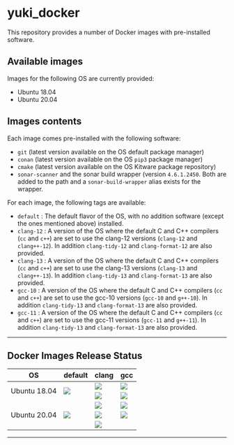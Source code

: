 # yuki_docker
This repository provides a number of Docker images with pre-installed software.

## Available images
Images for the following OS are currently provided:
- Ubuntu 18.04
- Ubuntu 20.04

## Images contents
Each image comes pre-installed with the following software:
- `git` (latest version available on the OS default package manager)
- `conan` (latest version available on the OS `pip3` package manager)
- `cmake` (latest version available on the OS Kitware package repository)
- `sonar-scanner` and the sonar build wrapper (version `4.6.1.2450`. Both are added to the path and a `sonar-build-wrapper` alias exists for the wrapper.

For each image, the following tags are available:
- `default` : The default flavor of the OS, with no addition software (except the ones mentioned above) installed.
- `clang-12` : A version of the OS where the default C and C++ compilers (`cc` and `c++`) are set to use the clang-12 versions (`clang-12` and `clang++-12`). 
In addition `clang-tidy-12` and `clang-format-12` are also provided.
- `clang-13` : A version of the OS where the default C and C++ compilers (`cc` and `c++`) are set to use the clang-13 versions (`clang-13` and `clang++-13`). 
In addition `clang-tidy-13` and `clang-format-13` are also provided.
- `gcc-10` : A version of the OS where the default C and C++ compilers (`cc` and `c++`) are set to use the gcc-10 versions (`gcc-10` and `g++-10`). 
In addition `clang-tidy-13` and `clang-format-13` are also provided.
- `gcc-11` : A version of the OS where the default C and C++ compilers (`cc` and `c++`) are set to use the gcc-11 versions (`gcc-11` and `g++-11`). 
In addition `clang-tidy-13` and `clang-format-13` are also provided.


----
## Docker Images Release Status
<table>
    <thead>
        <tr>
            <th>OS</th>
            <th>default</th>
            <th>clang</th>
            <th>gcc</th>
        </tr>
    </thead>
    <tbody>
      <tr>
        <td rowspan=2>
          Ubuntu 18.04
        </td>
        <td rowspan=2>
          <img src="https://badgen.net/github/checks/Yuki-cpp/yuki_docker/master/default%20(18.04)?label=ubuntu_18_04:default">
        </td>
        <td rowspan=1>
          <img src="https://badgen.net/github/checks/Yuki-cpp/yuki_docker/master/clang%20(18.04,%20clang-12)?label=ubuntu_18_04:clang-12">
        </td>
        <td rowspan=1>
          <img src="https://badgen.net/github/checks/Yuki-cpp/yuki_docker/master/gcc%20(18.04,%20gcc-10)?label=ubuntu_18_04:gcc-10">
        </td>
      </tr>
      <tr>
        <td rowspan=1>
          <img src="https://badgen.net/github/checks/Yuki-cpp/yuki_docker/master/clang%20(18.04,%20clang-13)?label=ubuntu_18_04:clang-13">
        </td>
        <td rowspan=1>
          <img src="https://badgen.net/github/checks/Yuki-cpp/yuki_docker/master/gcc%20(18.04,%20gcc-11)?label=ubuntu_18_04:gcc-11">
        </td>
      </tr>
      <tr>
        <td rowspan=3>
          Ubuntu 20.04
        </td>
        <td rowspan=3>
          <img src="https://badgen.net/github/checks/Yuki-cpp/yuki_docker/master/default%20(20.04)?label=ubuntu_20_04:default">
        </td>
        <td rowspan=1>
          <img src="https://badgen.net/github/checks/Yuki-cpp/yuki_docker/master/clang%20(20.04,%20clang-12)?label=ubuntu_20_04:clang-12">
        </td>
        <td rowspan=1>
          <img src="https://badgen.net/github/checks/Yuki-cpp/yuki_docker/master/gcc%20(20.04,%20gcc-10)?label=ubuntu_20_04:gcc-10">
        </td>
      </tr>
      <tr>
        <td rowspan=1>
          <img src="https://badgen.net/github/checks/Yuki-cpp/yuki_docker/master/clang%20(20.04,%20clang-13)?label=ubuntu_20_04:clang-13">
        </td>
        <td rowspan=1>
          <img src="https://badgen.net/github/checks/Yuki-cpp/yuki_docker/master/gcc%20(20.04,%20gcc-11)?label=ubuntu_20_04:gcc-11">
        </td>
      </tr>
      <tr>
        <td rowspan=1>
          <img src="https://badgen.net/github/checks/Yuki-cpp/yuki_docker/master/clang%20(20.04,%20clang-14)?label=ubuntu_20_04:clang-14">
        </td>
      </tr>
    </tbody>
</table>

----
